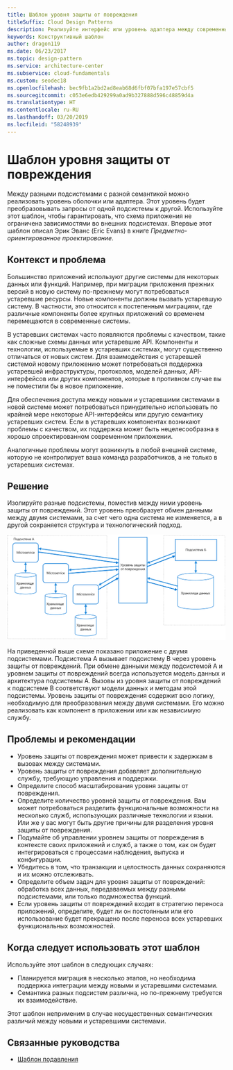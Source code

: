```yaml
---
title: Шаблон уровня защиты от повреждения
titleSuffix: Cloud Design Patterns
description: Реализуйте интерфейс или уровень адаптера между современным приложением и устаревшей системой.
keywords: Конструктивный шаблон
author: dragon119
ms.date: 06/23/2017
ms.topic: design-pattern
ms.service: architecture-center
ms.subservice: cloud-fundamentals
ms.custom: seodec18
ms.openlocfilehash: bec9fb1a2bd2ad8eab68d6fbf07bfa197e57cbf5
ms.sourcegitcommit: c053e6edb429299a0ad9b327888d596c48859d4a
ms.translationtype: HT
ms.contentlocale: ru-RU
ms.lasthandoff: 03/20/2019
ms.locfileid: "58248939"
---
```

# <a name="anti-corruption-layer-pattern"></a>Шаблон уровня защиты от повреждения

Между разными подсистемами с разной семантикой можно реализовать уровень оболочки или адаптера. Этот уровень будет преобразовывать запросы от одной подсистемы к другой. Используйте этот шаблон, чтобы гарантировать, что схема приложения не ограничена зависимостями во внешних подсистемах. Впервые этот шаблон описал Эрик Эванс (Eric Evans) в книге *Предметно-ориентированное проектирование*.

## <a name="context-and-problem"></a>Контекст и проблема

Большинство приложений используют другие системы для некоторых данных или функций. Например, при миграции приложения прежних версий в новую систему по-прежнему могут потребоваться устаревшие ресурсы. Новые компоненты должны вызвать устаревшую систему. В частности, это относится к постепенным миграциям, где различные компоненты более крупных приложений со временем перемещаются в современные системы.

В устаревших системах часто появляются проблемы с качеством, такие как сложные схемы данных или устаревшие API. Компоненты и технологии, используемые в устаревших системах, могут существенно отличаться от новых систем. Для взаимодействия с устаревшей системой новому приложению может потребоваться поддержка устаревшей инфраструктуры, протоколов, моделей данных, API-интерфейсов или других компонентов, которые в противном случае вы не поместили бы в новое приложение.

Для обеспечения доступа между новыми и устаревшими системами в новой системе может потребоваться принудительно использовать по крайней мере некоторые API-интерфейсы или другую семантику устаревших систем. Если в устаревших компонентах возникают проблемы с качеством, их поддержка может быть нецелесообразна в хорошо спроектированном современном приложении.

Аналогичные проблемы могут возникнуть в любой внешней системе, которую не контролирует ваша команда разработчиков, а не только в устаревших системах.

## <a name="solution"></a>Решение

Изолируйте разные подсистемы, поместив между ними уровень защиты от повреждений. Этот уровень преобразует обмен данными между двумя системами, за счет чего одна система не изменяется, а в другой сохраняется структура и технологический подход.

![Шаблон уровня защиты от повреждения](./_images/anti-corruption-layer.png)

На приведенной выше схеме показано приложение с двумя подсистемами. Подсистема A вызывает подсистему B через уровень защиты от повреждений. При обмене данными между подсистемой A и уровнем защиты от повреждений всегда используется модель данных и архитектура подсистемы A. Вызовы из уровня защиты от повреждений к подсистеме B соответствуют модели данных и методам этой подсистемы. Уровень защиты от повреждения содержит всю логику, необходимую для преобразования между двумя системами. Его можно реализовать как компонент в приложении или как независимую службу.

## <a name="issues-and-considerations"></a>Проблемы и рекомендации

- Уровень защиты от повреждения может привести к задержкам в вызовах между системами.
- Уровень защиты от повреждения добавляет дополнительную службу, требующую управления и поддержки.
- Определите способ масштабирования уровня защиты от повреждения.
- Определите количество уровней защиты от повреждения. Вам может потребоваться разделить функциональные возможности на несколько служб, использующих различные технологии и языки. Или же у вас могут быть другие причины для разделения уровня защиты от повреждения.
- Подумайте об управлении уровнем защиты от повреждения в контексте своих приложений и служб, а также о том, как он будет интегрироваться с процессами наблюдения, выпуска и конфигурации.
- Убедитесь в том, что транзакции и целостность данных сохраняются и их можно отслеживать.
- Определите объем задач для уровня защиты от повреждений: обработка всех данных, передаваемых между разными подсистемами, или только подмножества функций.
- Если уровень защиты от повреждений входит в стратегию переноса приложений, определите, будет ли он постоянным или его использование будет прекращено после переноса всех устаревших функциональных возможностей.

## <a name="when-to-use-this-pattern"></a>Когда следует использовать этот шаблон

Используйте этот шаблон в следующих случаях:

- Планируется миграция в несколько этапов, но необходима поддержка интеграции между новыми и устаревшими системами.
- Семантика разных подсистем различна, но по-прежнему требуется их взаимодействие.

Этот шаблон неприменим в случае несущественных семантических различий между новыми и устаревшими системами.

## <a name="related-guidance"></a>Связанные руководства

- [Шаблон подавления](./strangler.md)
